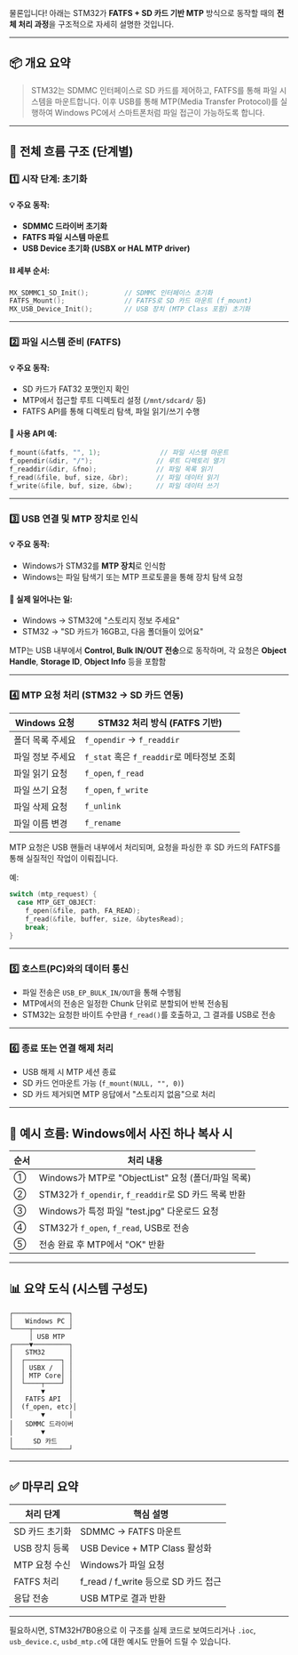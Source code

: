 물론입니다!
아래는 STM32가 **FATFS + SD 카드 기반 MTP** 방식으로 동작할 때의 **전체 처리 과정**을 구조적으로 자세히 설명한 것입니다.

---

## 📦 개요 요약

> STM32는 SDMMC 인터페이스로 SD 카드를 제어하고, FATFS를 통해 파일 시스템을 마운트합니다. 이후 USB를 통해 MTP(Media Transfer Protocol)를 실행하여 Windows PC에서 스마트폰처럼 파일 접근이 가능하도록 합니다.

---

## 🧭 전체 흐름 구조 (단계별)

### 1️⃣ **시작 단계: 초기화**

#### 💡 주요 동작:

* **SDMMC 드라이버 초기화**
* **FATFS 파일 시스템 마운트**
* **USB Device 초기화 (USBX or HAL MTP driver)**

#### ⛓️ 세부 순서:

```c
MX_SDMMC1_SD_Init();         // SDMMC 인터페이스 초기화
FATFS_Mount();               // FATFS로 SD 카드 마운트 (f_mount)
MX_USB_Device_Init();        // USB 장치 (MTP Class 포함) 초기화
```

---

### 2️⃣ **파일 시스템 준비 (FATFS)**

#### 💡 주요 동작:

* SD 카드가 FAT32 포맷인지 확인
* MTP에서 접근할 루트 디렉토리 설정 (`/mnt/sdcard/` 등)
* FATFS API를 통해 디렉토리 탐색, 파일 읽기/쓰기 수행

#### 🔧 사용 API 예:

```c
f_mount(&fatfs, "", 1);               // 파일 시스템 마운트
f_opendir(&dir, "/");                // 루트 디렉토리 열기
f_readdir(&dir, &fno);               // 파일 목록 읽기
f_read(&file, buf, size, &br);       // 파일 데이터 읽기
f_write(&file, buf, size, &bw);      // 파일 데이터 쓰기
```

---

### 3️⃣ **USB 연결 및 MTP 장치로 인식**

#### 💡 주요 동작:

* Windows가 STM32를 **MTP 장치**로 인식함
* Windows는 파일 탐색기 또는 MTP 프로토콜을 통해 장치 탐색 요청

#### 🧠 실제 일어나는 일:

* Windows → STM32에 "스토리지 정보 주세요"
* STM32 → "SD 카드가 16GB고, 다음 폴더들이 있어요"

MTP는 USB 내부에서 **Control, Bulk IN/OUT 전송**으로 동작하며, 각 요청은 **Object Handle**, **Storage ID**, **Object Info** 등을 포함함

---

### 4️⃣ **MTP 요청 처리 (STM32 → SD 카드 연동)**

| Windows 요청 | STM32 처리 방식 (FATFS 기반)           |
| ---------- | -------------------------------- |
| 폴더 목록 주세요  | `f_opendir` → `f_readdir`        |
| 파일 정보 주세요  | `f_stat` 혹은 `f_readdir`로 메타정보 조회 |
| 파일 읽기 요청   | `f_open`, `f_read`               |
| 파일 쓰기 요청   | `f_open`, `f_write`              |
| 파일 삭제 요청   | `f_unlink`                       |
| 파일 이름 변경   | `f_rename`                       |

MTP 요청은 USB 핸들러 내부에서 처리되며, 요청을 파싱한 후 SD 카드의 FATFS를 통해 실질적인 작업이 이뤄집니다.

예:

```c
switch (mtp_request) {
  case MTP_GET_OBJECT:
    f_open(&file, path, FA_READ);
    f_read(&file, buffer, size, &bytesRead);
    break;
}
```

---

### 5️⃣ **호스트(PC)와의 데이터 통신**

* 파일 전송은 `USB_EP_BULK_IN/OUT`을 통해 수행됨
* MTP에서의 전송은 일정한 Chunk 단위로 분할되어 반복 전송됨
* STM32는 요청한 바이트 수만큼 `f_read()`를 호출하고, 그 결과를 USB로 전송

---

### 6️⃣ **종료 또는 연결 해제 처리**

* USB 해제 시 MTP 세션 종료
* SD 카드 언마운트 가능 (`f_mount(NULL, "", 0)`)
* SD 카드 제거되면 MTP 응답에서 "스토리지 없음"으로 처리

---

## 💾 예시 흐름: Windows에서 사진 하나 복사 시

| 순서 | 처리 내용                                        |
| -- | -------------------------------------------- |
| ①  | Windows가 MTP로 "ObjectList" 요청 (폴더/파일 목록)     |
| ②  | STM32가 `f_opendir`, `f_readdir`로 SD 카드 목록 반환 |
| ③  | Windows가 특정 파일 "test.jpg" 다운로드 요청            |
| ④  | STM32가 `f_open`, `f_read`, USB로 전송           |
| ⑤  | 전송 완료 후 MTP에서 "OK" 반환                        |

---

## 📊 요약 도식 (시스템 구성도)

```
┌──────────────┐
│   Windows PC │
└────┬─────────┘
     │ USB MTP
┌────▼─────────┐
│   STM32      │
│  ┌─────────┐ │
│  │ USBX /  │ │
│  │ MTP Core│ │
│  └────┬────┘ │
│       ▼      │
│   FATFS API  │
│  (f_open, etc)│
│       ▼      │
│   SDMMC 드라이버
│       ▼      
│     SD 카드  
└──────────────┘
```

---

## ✅ 마무리 요약

| 처리 단계     | 핵심 설명                           |
| --------- | ------------------------------- |
| SD 카드 초기화 | SDMMC → FATFS 마운트               |
| USB 장치 등록 | USB Device + MTP Class 활성화      |
| MTP 요청 수신 | Windows가 파일 요청                  |
| FATFS 처리  | f\_read / f\_write 등으로 SD 카드 접근 |
| 응답 전송     | USB MTP로 결과 반환                  |

---

필요하시면, STM32H7B0용으로 이 구조를 실제 코드로 보여드리거나 `.ioc`, `usb_device.c`, `usbd_mtp.c`에 대한 예시도 만들어 드릴 수 있습니다.

